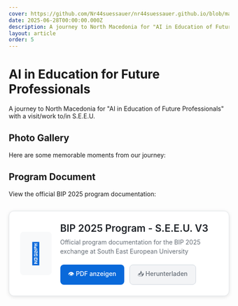 ```yaml
---
cover: https://github.com/Nr44suessauer/nr44suessauer.github.io/blob/main/nuxt-app/assets/pictures/BIP/GroupPic.JPG?raw=true
date: 2025-06-28T00:00:00.000Z
description: A journey to North Macedonia for "AI in Education of Future Professionals" with a visit/work to/in S.E.E.U.
layout: article
order: 5
---
```


# AI in Education for Future Professionals

A journey to North Macedonia for "AI in Education of Future Professionals" with a visit/work to/in S.E.E.U.

## Photo Gallery

Here are some memorable moments from our journey:

<BipPhotoGallery />

## Program Document

View the official BIP 2025 program documentation:

<div class="document-section">
  <div class="document-card">
    <div class="document-icon">📄</div>
    <div class="document-info">
      <h3>BIP 2025 Program - S.E.E.U. V3</h3>
      <p>Official program documentation for the BIP 2025 exchange at South East European University</p>
      <div class="document-actions">
        <a href="/BIP-2025-program_SEEU_V3.pdf" target="_blank" class="btn-view">
          👁️ PDF anzeigen
        </a>
        <a href="https://github.com/Nr44suessauer/nr44suessauer.github.io/raw/main/nuxt-app/assets/pdf/BIP/BIP-2025-program_SEEU_V3.pdf" target="_blank" class="btn-download">
          📥 Herunterladen
        </a>
      </div>
    </div>
  </div>
</div>

<style>
.document-section {
  margin: 30px 0;
}

.document-card {
  display: flex;
  align-items: center;
  gap: 20px;
  padding: 25px;
  background: white;
  border: 1px solid #e1e4e8;
  border-radius: 12px;
  box-shadow: 0 2px 8px rgba(0,0,0,0.1);
  transition: box-shadow 0.3s ease;
}

.document-card:hover {
  box-shadow: 0 4px 16px rgba(0,0,0,0.15);
}

.document-icon {
  font-size: 3rem;
  background: #f8f9fa;
  padding: 20px;
  border-radius: 8px;
  color: #0969da;
}

.document-info {
  flex: 1;
}

.document-info h3 {
  margin: 0 0 8px 0;
  color: #1f2328;
  font-size: 1.4rem;
  font-weight: 600;
}

.document-info p {
  margin: 0 0 20px 0;
  color: #656d76;
  line-height: 1.5;
}

.document-actions {
  display: flex;
  gap: 12px;
  flex-wrap: wrap;
}

.btn-view,
.btn-download {
  display: inline-flex;
  align-items: center;
  gap: 8px;
  padding: 10px 18px;
  border-radius: 8px;
  text-decoration: none;
  font-weight: 500;
  transition: all 0.3s ease;
}

.btn-view {
  background: #0969da;
  color: white;
}

.btn-view:hover {
  background: #0550ae;
  transform: translateY(-2px);
}

.btn-download {
  background: #f3f4f6;
  color: #656d76;
  border: 1px solid #d0d7de;
}

.btn-download:hover {
  background: #e9ecef;
  color: #1f2328;
  transform: translateY(-2px);
}

@media (max-width: 768px) {
  .document-card {
    flex-direction: column;
    text-align: center;
    gap: 15px;
  }
  
  .document-actions {
    width: 100%;
    justify-content: center;
  }
  
  .btn-view,
  .btn-download {
    flex: 1;
    justify-content: center;
    min-width: 140px;
  }
}
</style>